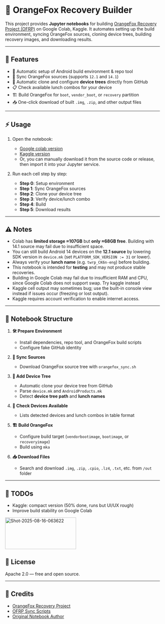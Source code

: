 # 🦊 OrangeFox Recovery Builder

This project provides **Jupyter notebooks** for building [OrangeFox Recovery Project (OFRP)](https://orangefox.download/) on Google Colab, Kaggle. 
It automates setting up the build environment, syncing OrangeFox sources, cloning device trees, building recovery images, and downloading results.

---

## 🚀 Features
- 🔧 Automatic setup of Android build environment & repo tool  
- 🔄 Sync OrangeFox sources (supports `12.1` and `14.1`)  
- 🌲 Automatic clone and configure **device trees** directly from GitHub  
- 📋 Check available lunch combos for your device  
- 🏗️ Build OrangeFox for `boot`, `vendor_boot`, or `recovery` partition  
- 📥 One-click download of built `.img`, `.zip`, and other output files  

---

## ⚡ Usage

1. Open the notebook:
   - [Google colab version](https://colab.research.google.com/github/chunix64/jupyter-orangefox-builder/blob/main/orangefox-builder.ipynb)
   - [Kaggle version](https://www.kaggle.com/code/chunix64/orangefox-builder-kaggle/notebook)
   - Or, you can manually download it from the source code or release, then import it into your Jupyter service.

2. Run each cell step by step:  
   - **Step 0**: Setup environment  
   - **Step 1**: Sync OrangeFox sources  
   - **Step 2**: Clone your device tree  
   - **Step 3**: Verify device/lunch combo  
   - **Step 4**: Build  
   - **Step 5**: Download results  

---

## ⚠️ Notes
- Colab has **limited storage ≈107GB** but **only ≈68GB free**. Building with 14.1 source may fail due to insufficient space.
- You can still build Android 14 devices on the **12.1 source** by lowering SDK version in `device.mk` (set `PLATFORM_SDK_VERSION := 31` or lower).  
- Always verify your **lunch name** (e.g. `twrp_CK6n-eng`) before building.  
- This notebook is intended for **testing** and may not produce stable recoveries.  
- Building in Google Colab may fail due to insufficient RAM and CPU, since Google Colab does not support swap. Try kaggle instead
- Kaggle cell output may sometimes bug; use the built-in console view instead if issues occur (freezing or lost output).
- Kaggle requires account verification to enable internet access.

---

## 📂 Notebook Structure

1. **🛠️ Prepare Environment**  
   - Install dependencies, repo tool, and OrangeFox build scripts  
   - Configure fake GitHub identity  

2. **🔄 Sync Sources**  
   - Download OrangeFox source tree with `orangefox_sync.sh`  

3. **🌲 Add Device Tree**  
   - Automatic clone your device tree from GitHub  
   - Parse `device.mk` and `AndroidProducts.mk`  
   - Detect **device tree path** and **lunch names**

4. **🤔 Check Devices Available**  
   - Lists detected devices and lunch combos in table format  

5. **🏗️ Build OrangeFox**  
   - Configure build target (`vendorbootimage`, `bootimage`, or `recoveryimage`)  
   - Build using `mka`  

6. **📥 Download Files**  
   - Search and download `.img`, `.zip`, `.cpio`, `.lz4`, `.txt`, etc. from `/out` folder  

---

## 📝 TODOs
- Kaggle: compact version (50% done, runs but UI/UX rough)
- Improve build stability on Google Colab
<img width="231" height="103" alt="Shot-2025-08-16-063622" src="https://github.com/user-attachments/assets/b69d5719-a182-4169-97ef-81c7e7571ab4" />


## 📜 License
Apache 2.0 — free and open source.

---

## 🙌 Credits
- [OrangeFox Recovery Project](https://orangefox.download/)  
- [OFRP Sync Scripts](https://gitlab.com/OrangeFox/sync)  
- [Original Notebook Author](https://github.com/chunix64)
